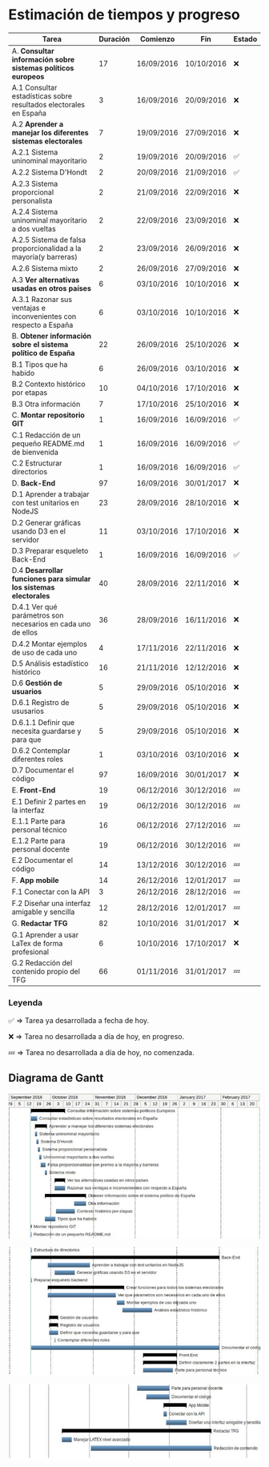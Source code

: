 # Estimación de tiempos y progreso #

| Tarea 													        | Duración | Comienzo   | Fin        | Estado             |
| ----------------------------------------------------------------- | -------- | ---------- | ---------- | ------------------ |
| A. __Consultar información sobre sistemas políticos europeos__    | 17       | 16/09/2016 | 10/10/2016 | :x:	  			  |
| A.1 Consultar estadísticas sobre resultados electorales en España |  3       | 16/09/2016 | 20/09/2016 | :x:	  			  |
| A.2 __Aprender a manejar los diferentes sistemas electorales__	|  7	   | 19/09/2016 | 27/09/2016 | :x:	  			  |
| A.2.1 Sistema uninominal mayoritario								|  2	   | 19/09/2016 | 20/09/2016 | :white_check_mark: |
| A.2.2 Sistema D'Hondt												|  2	   | 20/09/2016 | 21/09/2016 | :white_check_mark: |
| A.2.3 Sistema proporcional personalista							|  2	   | 21/09/2016 | 22/09/2016 | :x:	  			  |
| A.2.4 Sistema uninominal mayoritario a dos vueltas				|  2 	   | 22/09/2016 | 23/09/2016 | :x:	  			  |
| A.2.5 Sistema de falsa proporcionalidad a la mayoría(y barreras)  |  2	   | 23/09/2016 | 26/09/2016 | :x:	  			  |
| A.2.6 Sistema mixto												|  2	   | 26/09/2016 | 27/09/2016 | :x:	  			  |
| A.3 __Ver alternativas usadas en otros países__					|  6	   | 03/10/2016 | 10/10/2016 | :x:	  			  |
| A.3.1 Razonar sus ventajas e inconvenientes con respecto a España |  6	   | 03/10/2016 | 10/10/2016 | :x:	  			  |
| B. __Obtener información sobre el sistema político de España__ 	| 22	   | 26/09/2016 | 25/10/2026 | :x:	  			  |
| B.1 Tipos que ha habido											|  6	   | 26/09/2016 | 03/10/2016 | :x:	  			  |
| B.2 Contexto histórico por etapas									| 10	   | 04/10/2016 | 17/10/2016 | :x:	  			  |
| B.3 Otra información												|  7	   | 17/10/2016 | 25/10/2016 | :x:	  			  |
| C. __Montar repositorio GIT__										|  1 	   | 16/09/2016 | 16/09/2016 | :white_check_mark: |
| C.1 Redacción de un pequeño README.md de bienvenida				|  1	   | 16/09/2016 | 16/09/2016 | :white_check_mark: |
| C.2 Estructurar directorios										|  1	   | 16/09/2016 | 16/09/2016 | :white_check_mark: |
| D. __Back-End__													| 97	   | 16/09/2016 | 30/01/2017 | :x:	  			  |
| D.1 Aprender a trabajar con test unitarios en NodeJS				| 23	   | 28/09/2016 | 28/10/2016 | :x:	  			  |
| D.2 Generar gráficas usando D3 en el servidor						| 11 	   | 03/10/2016 | 17/10/2016 | :x:	  			  |
| D.3 Preparar esqueleto Back-End 									|  1 	   | 16/09/2016 | 16/09/2016 | :white_check_mark: |
| D.4 __Desarrollar funciones para simular los sistemas electorales__ | 40	   | 28/09/2016 | 22/11/2016 | :x:	  			  |
| D.4.1 Ver qué parámetros son necesarios en cada uno de ellos	 	| 36	   | 28/09/2016 | 16/11/2016 | :x:	  			  |
| D.4.2 Montar ejemplos de uso de cada uno 							|  4       | 17/11/2016 | 22/11/2016 | :x:	  			  |
| D.5 Análisis estadístico histórico								| 16       | 21/11/2016 | 12/12/2016 | :x:	  			  |
| D.6 __Gestión de usuarios__										|  5 	   | 29/09/2016 | 05/10/2016 | :x:	  			  |
| D.6.1 Registro de ususarios										|  5 	   | 29/09/2016 | 05/10/2016 | :x:	  			  |
| D.6.1.1 Definir que necesita guardarse y para que					|  5	   | 29/09/2016 | 05/10/2016 | :x:	  			  |
| D.6.2 Contemplar diferentes roles									|  1  	   | 03/10/2016 | 03/10/2016 | :x:	  			  |
| D.7 Documentar el código										    | 97       | 16/09/2016 | 30/01/2017 | :x:	  			  |
| E. __Front-End__													| 19	   | 06/12/2016 | 30/12/2016 | :zzz:  			  |
| E.1 Definir 2 partes en la interfaz								| 19 	   | 06/12/2016 | 30/12/2016 | :zzz:  			  |
| E.1.1 Parte para personal técnico									| 16       | 06/12/2016 | 27/12/2016 | :zzz:  			  |
| E.1.2 Parte para personal docente								    | 19 	   | 06/12/2016 | 30/12/2016 | :zzz:  			  |
| E.2 Documentar el código											| 14	   | 13/12/2016 | 30/12/2016 | :zzz:  			  |
| F. __App mobile__													| 14 	   | 26/12/2016 | 12/01/2017 | :zzz:  			  |
| F.1 Conectar con la API											|  3 	   | 26/12/2016 | 28/12/2016 | :zzz:  			  |
| F.2 Diseñar una interfaz amigable y sencilla						| 12	   | 28/12/2016 | 12/01/2017 | :zzz:  			  |
| G. __Redactar TFG__ 												| 82 	   | 10/10/2016 | 31/01/2017 | :x:	  			  |
| G.1 Aprender a usar LaTex de forma profesional					|  6       | 10/10/2016 | 17/10/2017 | :x:	  			  |
| G.2 Redacción del contenido propio del TFG						| 66	   | 01/11/2016 | 31/01/2017 | :zzz:  			  |

### Leyenda ###

:white_check_mark: => Tarea ya desarrollada a fecha de hoy.

:x: => Tarea no desarrollada a día de hoy, en progreso.

:zzz: => Tarea no desarrollada a día de hoy, no comenzada.

## Diagrama de Gantt ##

![Diagrama 1/3](diagrama1.png)

![Diagrama 2/3](diagrama2.png)

![Diagrama 3/3](diagrama3.png)